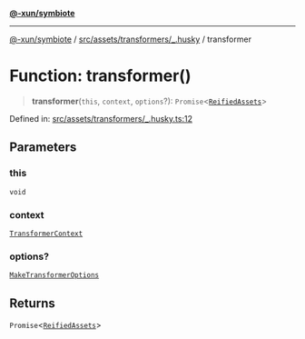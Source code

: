 [**@-xun/symbiote**](../../../../../README.md)

***

[@-xun/symbiote](../../../../../README.md) / [src/assets/transformers/\_.husky](../README.md) / transformer

# Function: transformer()

> **transformer**(`this`, `context`, `options`?): `Promise`\<[`ReifiedAssets`](../../../type-aliases/ReifiedAssets.md)\>

Defined in: [src/assets/transformers/\_.husky.ts:12](https://github.com/Xunnamius/symbiote/blob/908c431db89704ad2ba40df41a9bf223c568ccfa/src/assets/transformers/_.husky.ts#L12)

## Parameters

### this

`void`

### context

[`TransformerContext`](../../../type-aliases/TransformerContext.md)

### options?

[`MakeTransformerOptions`](../../../type-aliases/MakeTransformerOptions.md)

## Returns

`Promise`\<[`ReifiedAssets`](../../../type-aliases/ReifiedAssets.md)\>
